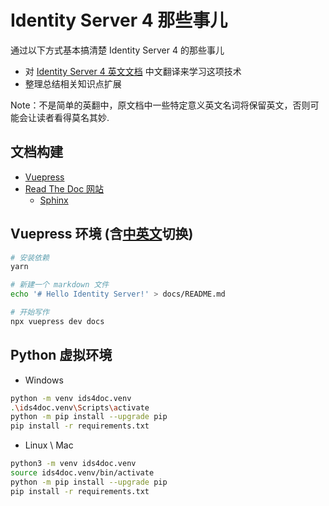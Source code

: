 # Identity Server 4 那些事儿
通过以下方式基本搞清楚 Identity Server 4 的那些事儿

* 对 [Identity Server 4 英文文档](https://identityserver4.readthedocs.io/en/latest/) 中文翻译来学习这项技术
* 整理总结相关知识点扩展

Note：不是简单的英翻中，原文档中一些特定意义英文名词将保留英文，否则可能会让读者看得莫名其妙.

## 文档构建
* [Vuepress](https://www.vuepress.cn)
* [Read The Doc 网站](https://readthedocs.org)
  * [Sphinx](https://docs.readthedocs.io/en/stable/intro/getting-started-with-sphinx.html)

## Vuepress 环境 (含[中英文](https://www.vuepress.cn/guide/i18n.html#%E7%AB%99%E7%82%B9%E5%A4%9A%E8%AF%AD%E8%A8%80%E9%85%8D%E7%BD%AE)切换)
```bash
# 安装依赖
yarn

# 新建一个 markdown 文件
echo '# Hello Identity Server!' > docs/README.md

# 开始写作
npx vuepress dev docs
```

## Python 虚拟环境

* Windows

```bash
python -m venv ids4doc.venv
.\ids4doc.venv\Scripts\activate
python -m pip install --upgrade pip 
pip install -r requirements.txt
```

* Linux \ Mac
    
```bash
python3 -m venv ids4doc.venv
source ids4doc.venv/bin/activate
python -m pip install --upgrade pip
pip install -r requirements.txt
```
